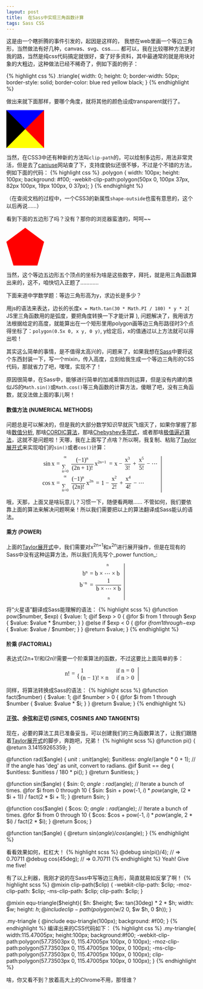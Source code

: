 ```yaml
---
layout: post
title:  在Sass中实现三角函数计算
tags: Sass CSS
---
```


这是由一个瞎折腾的事件引发的，起因是这样的， 我想在web里画一个等边三角形，当然做法有好几种，canvas、svg、css…… 都可以，我在比较哪种方法更对我的路，当然是纯css代码搞定就很好，查了好多资料，其中最通常的就是用块对象的大粗边，这种做法已经不稀奇了，例如下面的例子：

<!--more-->

{% highlight css %}
.triangle{
  width: 0; height: 0;
  border-width: 50px;
  border-style: solid;
  border-color: blue red yellow black;
}
{% endhighlight %}

做出来就下面那样，要哪个角度，就将其他的颜色设成transparent就行了。
<div style="width: 0; height: 0;border-width: 50px; border-style: solid; border-color: blue red yellow black;"></div>

当然，在CSS3中还有种新的方法叫`clip-path`的，可以绘制多边形，用法非常灵活，但是去了[caniuse](http://caniuse.com/#search=clip-path)网站查了下，支持度貌似还很不够，不过是个不错的方法，例如下面的代码：
{% highlight css %}
.polygon {
  width: 100px;
  height: 100px;
  background: #f00;
  -webkit-clip-path:polygon(50px 0, 100px 37px, 82px 100px, 19px 100px, 0 37px);
}
{% endhighlight %}

（在查阅文档的过程中，一个CSS3的新属性`shape-outside`也蛮有意思的，这个以后再说……）

看到下面的五边形了吗？没有？那你的浏览器蛮渣的，呵呵~~
<div style="width: 100px; height: 100px; background: #f00; -webkit-clip-path:polygon(50px 0, 100px 37px, 82px 100px, 19px 100px, 0 37px);"></div>

当然，这个等边五边形五个顶点的坐标为啥是这些数字，拜托，就是用三角函数算出来的，这不，咱快切入正题了…………

下面来道中学数学题：等边三角形高为y，求边长是多少？

用js的语法来表达，边长的长度`x = Math.tan(30 * Math.PI / 180) * y * 2`( JS里三角函数用的是弧度，要把角度转换一下才能计算 ), 问题解决了，我用该方法根据给定的高度，就能算出在一个矩形里用polygon画等边三角形路径时3个点得坐标了：`polygon(0.5x 0, x y, 0 y)`, y给定后，x的值通过以上方法就可以得出啦！

其实这么简单的事情，是不值得太高兴的，问题来了，如果我想在[Sass](http://sass-lang.com/)中要将这个东西封装一下，写一个mixin，传入高度，立刻给我生成一个等边三角形的CSS代码，那就省力了吧，嘿嘿，实现不了！

原因很简单，在Sass中，能够进行简单的加减乘除四则运算，但是没有内建的类似JS的`Math.sin()`或`Math.cos()`等三角函数的计算方法，傻眼了吧，没有三角函数，就没法做上面的事儿啊！

#### 数值方法 (NUMERICAL METHODS)
问题总是可以解决的，但是我的大部分数学知识早就灰飞烟灭了，如果你掌握了那啥[数值分析](http://zh.wikipedia.org/wiki/数值分析), 那啥[CORDIC算法](http://en.wikipedia.org/wiki/Cordic)，那啥[Chebyshev多项式](http://en.wikipedia.org/wiki/Chebyshev_polynomial)，或者那啥[极值逼近算法](http://en.wikipedia.org/wiki/Remez_algorithm)，这就不是问题啦！天哪，我在上面写了点啥？所以啊，我复制、粘贴了[Taylor展开式](http://en.wikipedia.org/wiki/Taylor_series)来实现咱们的`sin()`或者`cos()`计算：

<figure class="equation"><span class="MathJax_Preview" style="color: inherit;"></span><div class="MathJax_Display" style="text-align: center;"><span class="MathJax" id="MathJax-Element-1-Frame" style=""><nobr><span class="math" id="MathJax-Span-288" role="math" style="width: 22.608em; display: inline-block;"><span style="display: inline-block; position: relative; width: 20.172em; height: 0px; font-size: 112%;"><span style="position: absolute; clip: rect(-1.094em, 1000.002em, 5.237em, -999.998em); top: -2.311em; left: 0.002em;"><span class="mrow" id="MathJax-Span-289"><span class="mtable" id="MathJax-Span-290" style="padding-right: 0.164em; padding-left: 0.164em;"><span style="display: inline-block; position: relative; width: 19.807em; height: 0px;"><span style="position: absolute; clip: rect(2.437em, 1000.002em, 6.577em, -999.998em); top: -4.909em; left: 0.002em;"><span style="display: inline-block; position: relative; width: 1.991em; height: 0px;"><span style="position: absolute; clip: rect(3.208em, 1000.002em, 4.142em, -999.998em); top: -5.68em; right: 0.002em;"><span class="mtd" id="MathJax-Span-291"><span class="mrow" id="MathJax-Span-292"><span class="mi" id="MathJax-Span-293" style="font-family: STIXGeneral-Regular;">sin</span><span class="mo" id="MathJax-Span-294"></span><span class="mi" id="MathJax-Span-295" style="font-family: STIXGeneral-Italic; padding-left: 0.205em;">x<span style="display: inline-block; overflow: hidden; height: 1px; width: 0.002em;"></span></span></span></span><span style="display: inline-block; width: 0px; height: 4.02em;"></span></span><span style="position: absolute; clip: rect(3.452em, 1000.002em, 4.142em, -999.998em); top: -2.474em; right: 0.002em;"><span class="mtd" id="MathJax-Span-368"><span class="mrow" id="MathJax-Span-369"><span class="mi" id="MathJax-Span-370" style="font-family: STIXGeneral-Regular;">cos</span><span class="mo" id="MathJax-Span-371"></span><span class="mi" id="MathJax-Span-372" style="font-family: STIXGeneral-Italic; padding-left: 0.205em;">x<span style="display: inline-block; overflow: hidden; height: 1px; width: 0.002em;"></span></span></span></span><span style="display: inline-block; width: 0px; height: 4.02em;"></span></span></span><span style="display: inline-block; width: 0px; height: 4.913em;"></span></span><span style="position: absolute; clip: rect(3.655em, 1000.002em, 9.986em, -999.998em); top: -7.06em; left: 1.991em;"><span style="display: inline-block; position: relative; width: 17.819em; height: 0px;"><span style="position: absolute; clip: rect(2.275em, 1000.002em, 5.4em, -999.998em); top: -5.68em; left: 0.002em;"><span class="mtd" id="MathJax-Span-296"><span class="mrow" id="MathJax-Span-297"><span class="mi" id="MathJax-Span-298"></span><span class="mo" id="MathJax-Span-299" style="font-family: STIXGeneral-Regular; padding-left: 0.327em;">=</span><span class="munderover" id="MathJax-Span-300" style="padding-left: 0.327em;"><span style="display: inline-block; position: relative; width: 1.301em; height: 0px;"><span style="position: absolute; clip: rect(2.924em, 1000.002em, 4.629em, -999.998em); top: -4.016em; left: 0.002em;"><span class="mo" id="MathJax-Span-301" style="font-family: STIXSizeOneSym; vertical-align: -0.526em;">∑</span><span style="display: inline-block; width: 0px; height: 4.02em;"></span></span><span style="position: absolute; clip: rect(3.411em, 1000.002em, 4.263em, -999.998em); top: -2.879em; left: 0.043em;"><span class="texatom" id="MathJax-Span-302"><span class="mrow" id="MathJax-Span-303"><span class="mi" id="MathJax-Span-304" style="font-size: 70.7%; font-family: STIXGeneral-Italic;">n</span><span class="mo" id="MathJax-Span-305" style="font-size: 70.7%; font-family: STIXGeneral-Regular;">=</span><span class="mn" id="MathJax-Span-306" style="font-size: 70.7%; font-family: STIXGeneral-Regular;">0</span></span></span><span style="display: inline-block; width: 0px; height: 4.02em;"></span></span><span style="position: absolute; clip: rect(3.492em, 1000.002em, 4.142em, -999.998em); top: -5.233em; left: 0.327em;"><span class="texatom" id="MathJax-Span-307"><span class="mrow" id="MathJax-Span-308"><span class="mi" id="MathJax-Span-309" style="font-size: 70.7%; font-family: STIXGeneral-Regular;">∞</span></span></span><span style="display: inline-block; width: 0px; height: 4.02em;"></span></span></span></span><span class="texatom" id="MathJax-Span-310" style="padding-left: 0.205em;"><span class="mrow" id="MathJax-Span-311"><span class="mfrac" id="MathJax-Span-312"><span style="display: inline-block; position: relative; width: 3.817em; height: 0px; margin-right: 0.124em; margin-left: 0.124em;"><span style="position: absolute; clip: rect(3.208em, 1000.002em, 4.304em, -999.998em); top: -4.706em; left: 50%; margin-left: -1.134em;"><span class="mrow" id="MathJax-Span-313"><span class="mo" id="MathJax-Span-314" style="font-family: STIXGeneral-Regular;">(</span><span class="mo" id="MathJax-Span-315" style="font-family: STIXGeneral-Regular;">−</span><span class="mn" id="MathJax-Span-316" style="font-family: STIXGeneral-Regular;">1</span><span class="msubsup" id="MathJax-Span-317"><span style="display: inline-block; position: relative; width: 0.773em; height: 0px;"><span style="position: absolute; clip: rect(3.208em, 1000.002em, 4.304em, -999.998em); top: -4.016em; left: 0.002em;"><span class="mo" id="MathJax-Span-318" style="font-family: STIXGeneral-Regular;">)</span><span style="display: inline-block; width: 0px; height: 4.02em;"></span></span><span style="position: absolute; top: -4.381em; left: 0.327em;"><span class="texatom" id="MathJax-Span-319"><span class="mrow" id="MathJax-Span-320"><span class="mi" id="MathJax-Span-321" style="font-size: 70.7%; font-family: STIXGeneral-Italic;">n</span></span></span><span style="display: inline-block; width: 0px; height: 4.02em;"></span></span></span></span></span><span style="display: inline-block; width: 0px; height: 4.02em;"></span></span><span style="position: absolute; clip: rect(3.208em, 1000.002em, 4.304em, -999.998em); top: -3.326em; left: 50%; margin-left: -1.824em;"><span class="mrow" id="MathJax-Span-322"><span class="mo" id="MathJax-Span-323" style="font-family: STIXGeneral-Regular;">(</span><span class="mn" id="MathJax-Span-324" style="font-family: STIXGeneral-Regular;">2</span><span class="mi" id="MathJax-Span-325" style="font-family: STIXGeneral-Italic;">n</span><span class="mo" id="MathJax-Span-326" style="font-family: STIXGeneral-Regular; padding-left: 0.246em;">+</span><span class="mn" id="MathJax-Span-327" style="font-family: STIXGeneral-Regular; padding-left: 0.246em;">1</span><span class="mo" id="MathJax-Span-328" style="font-family: STIXGeneral-Regular;">)</span><span class="mo" id="MathJax-Span-329" style="font-family: STIXGeneral-Regular;">!</span></span><span style="display: inline-block; width: 0px; height: 4.02em;"></span></span><span style="position: absolute; clip: rect(0.895em, 1000.002em, 1.179em, -999.998em); top: -1.256em; left: 0.002em;"><span style="border-left-width: 3.817em; border-left-style: solid; display: inline-block; overflow: hidden; width: 0px; height: 0.043em; vertical-align: 0.002em;"></span><span style="display: inline-block; width: 0px; height: 1.057em;"></span></span></span></span></span></span><span class="msubsup" id="MathJax-Span-330"><span style="display: inline-block; position: relative; width: 2.112em; height: 0px;"><span style="position: absolute; clip: rect(3.452em, 1000.002em, 4.142em, -999.998em); top: -4.016em; left: 0.002em;"><span class="mi" id="MathJax-Span-331" style="font-family: STIXGeneral-Italic;">x<span style="display: inline-block; overflow: hidden; height: 1px; width: 0.002em;"></span></span><span style="display: inline-block; width: 0px; height: 4.02em;"></span></span><span style="position: absolute; top: -4.422em; left: 0.489em;"><span class="texatom" id="MathJax-Span-332"><span class="mrow" id="MathJax-Span-333"><span class="texatom" id="MathJax-Span-334"><span class="mrow" id="MathJax-Span-335"><span class="mn" id="MathJax-Span-336" style="font-size: 70.7%; font-family: STIXGeneral-Regular;">2</span><span class="mi" id="MathJax-Span-337" style="font-size: 70.7%; font-family: STIXGeneral-Italic;">n</span><span class="mo" id="MathJax-Span-338" style="font-size: 70.7%; font-family: STIXGeneral-Regular;">+</span><span class="mn" id="MathJax-Span-339" style="font-size: 70.7%; font-family: STIXGeneral-Regular;">1</span></span></span></span></span><span style="display: inline-block; width: 0px; height: 4.02em;"></span></span></span></span><span class="mo" id="MathJax-Span-340" style="font-family: STIXGeneral-Regular; padding-left: 0.327em;">=</span><span class="mi" id="MathJax-Span-341" style="font-family: STIXGeneral-Italic; padding-left: 0.327em;">x<span style="display: inline-block; overflow: hidden; height: 1px; width: 0.002em;"></span></span><span class="mo" id="MathJax-Span-342" style="font-family: STIXGeneral-Regular; padding-left: 0.246em;">−</span><span class="texatom" id="MathJax-Span-343" style="padding-left: 0.246em;"><span class="mrow" id="MathJax-Span-344"><span class="mfrac" id="MathJax-Span-345"><span style="display: inline-block; position: relative; width: 1.057em; height: 0px; margin-right: 0.124em; margin-left: 0.124em;"><span style="position: absolute; clip: rect(3.046em, 1000.002em, 4.142em, -999.998em); top: -4.706em; left: 50%; margin-left: -0.444em;"><span class="msubsup" id="MathJax-Span-346"><span style="display: inline-block; position: relative; width: 0.935em; height: 0px;"><span style="position: absolute; clip: rect(3.452em, 1000.002em, 4.142em, -999.998em); top: -4.016em; left: 0.002em;"><span class="mi" id="MathJax-Span-347" style="font-family: STIXGeneral-Italic;">x<span style="display: inline-block; overflow: hidden; height: 1px; width: 0.002em;"></span></span><span style="display: inline-block; width: 0px; height: 4.02em;"></span></span><span style="position: absolute; top: -4.381em; left: 0.489em;"><span class="texatom" id="MathJax-Span-348"><span class="mrow" id="MathJax-Span-349"><span class="mn" id="MathJax-Span-350" style="font-size: 70.7%; font-family: STIXGeneral-Regular;">3</span></span></span><span style="display: inline-block; width: 0px; height: 4.02em;"></span></span></span></span><span style="display: inline-block; width: 0px; height: 4.02em;"></span></span><span style="position: absolute; clip: rect(3.208em, 1000.002em, 4.142em, -999.998em); top: -3.326em; left: 50%; margin-left: -0.404em;"><span class="mrow" id="MathJax-Span-351"><span class="mn" id="MathJax-Span-352" style="font-family: STIXGeneral-Regular;">3</span><span class="mo" id="MathJax-Span-353" style="font-family: STIXGeneral-Regular;">!</span></span><span style="display: inline-block; width: 0px; height: 4.02em;"></span></span><span style="position: absolute; clip: rect(0.895em, 1000.002em, 1.179em, -999.998em); top: -1.256em; left: 0.002em;"><span style="border-left-width: 1.057em; border-left-style: solid; display: inline-block; overflow: hidden; width: 0px; height: 0.043em; vertical-align: 0.002em;"></span><span style="display: inline-block; width: 0px; height: 1.057em;"></span></span></span></span></span></span><span class="mo" id="MathJax-Span-354" style="font-family: STIXGeneral-Regular; padding-left: 0.246em;">+</span><span class="texatom" id="MathJax-Span-355" style="padding-left: 0.246em;"><span class="mrow" id="MathJax-Span-356"><span class="mfrac" id="MathJax-Span-357"><span style="display: inline-block; position: relative; width: 1.057em; height: 0px; margin-right: 0.124em; margin-left: 0.124em;"><span style="position: absolute; clip: rect(3.046em, 1000.002em, 4.142em, -999.998em); top: -4.706em; left: 50%; margin-left: -0.444em;"><span class="msubsup" id="MathJax-Span-358"><span style="display: inline-block; position: relative; width: 0.935em; height: 0px;"><span style="position: absolute; clip: rect(3.452em, 1000.002em, 4.142em, -999.998em); top: -4.016em; left: 0.002em;"><span class="mi" id="MathJax-Span-359" style="font-family: STIXGeneral-Italic;">x<span style="display: inline-block; overflow: hidden; height: 1px; width: 0.002em;"></span></span><span style="display: inline-block; width: 0px; height: 4.02em;"></span></span><span style="position: absolute; top: -4.381em; left: 0.489em;"><span class="texatom" id="MathJax-Span-360"><span class="mrow" id="MathJax-Span-361"><span class="mn" id="MathJax-Span-362" style="font-size: 70.7%; font-family: STIXGeneral-Regular;">5</span></span></span><span style="display: inline-block; width: 0px; height: 4.02em;"></span></span></span></span><span style="display: inline-block; width: 0px; height: 4.02em;"></span></span><span style="position: absolute; clip: rect(3.208em, 1000.002em, 4.142em, -999.998em); top: -3.326em; left: 50%; margin-left: -0.404em;"><span class="mrow" id="MathJax-Span-363"><span class="mn" id="MathJax-Span-364" style="font-family: STIXGeneral-Regular;">5</span><span class="mo" id="MathJax-Span-365" style="font-family: STIXGeneral-Regular;">!</span></span><span style="display: inline-block; width: 0px; height: 4.02em;"></span></span><span style="position: absolute; clip: rect(0.895em, 1000.002em, 1.179em, -999.998em); top: -1.256em; left: 0.002em;"><span style="border-left-width: 1.057em; border-left-style: solid; display: inline-block; overflow: hidden; width: 0px; height: 0.043em; vertical-align: 0.002em;"></span><span style="display: inline-block; width: 0px; height: 1.057em;"></span></span></span></span></span></span><span class="mo" id="MathJax-Span-366" style="font-family: STIXGeneral-Regular; padding-left: 0.246em;">−</span><span class="mo" id="MathJax-Span-367" style="font-family: STIXGeneral-Regular; padding-left: 0.246em;">⋯</span></span></span><span style="display: inline-block; width: 0px; height: 4.02em;"></span></span><span style="position: absolute; clip: rect(2.275em, 1000.002em, 5.4em, -999.998em); top: -2.474em; left: 0.002em;"><span class="mtd" id="MathJax-Span-373"><span class="mrow" id="MathJax-Span-374"><span class="mi" id="MathJax-Span-375"></span><span class="mo" id="MathJax-Span-376" style="font-family: STIXGeneral-Regular; padding-left: 0.327em;">=</span><span class="munderover" id="MathJax-Span-377" style="padding-left: 0.327em;"><span style="display: inline-block; position: relative; width: 1.301em; height: 0px;"><span style="position: absolute; clip: rect(2.924em, 1000.002em, 4.629em, -999.998em); top: -4.016em; left: 0.002em;"><span class="mo" id="MathJax-Span-378" style="font-family: STIXSizeOneSym; vertical-align: -0.526em;">∑</span><span style="display: inline-block; width: 0px; height: 4.02em;"></span></span><span style="position: absolute; clip: rect(3.411em, 1000.002em, 4.263em, -999.998em); top: -2.879em; left: 0.043em;"><span class="texatom" id="MathJax-Span-379"><span class="mrow" id="MathJax-Span-380"><span class="mi" id="MathJax-Span-381" style="font-size: 70.7%; font-family: STIXGeneral-Italic;">n</span><span class="mo" id="MathJax-Span-382" style="font-size: 70.7%; font-family: STIXGeneral-Regular;">=</span><span class="mn" id="MathJax-Span-383" style="font-size: 70.7%; font-family: STIXGeneral-Regular;">0</span></span></span><span style="display: inline-block; width: 0px; height: 4.02em;"></span></span><span style="position: absolute; clip: rect(3.492em, 1000.002em, 4.142em, -999.998em); top: -5.233em; left: 0.327em;"><span class="texatom" id="MathJax-Span-384"><span class="mrow" id="MathJax-Span-385"><span class="mi" id="MathJax-Span-386" style="font-size: 70.7%; font-family: STIXGeneral-Regular;">∞</span></span></span><span style="display: inline-block; width: 0px; height: 4.02em;"></span></span></span></span><span class="texatom" id="MathJax-Span-387" style="padding-left: 0.205em;"><span class="mrow" id="MathJax-Span-388"><span class="mfrac" id="MathJax-Span-389"><span style="display: inline-block; position: relative; width: 2.397em; height: 0px; margin-right: 0.124em; margin-left: 0.124em;"><span style="position: absolute; clip: rect(3.208em, 1000.002em, 4.304em, -999.998em); top: -4.706em; left: 50%; margin-left: -1.134em;"><span class="mrow" id="MathJax-Span-390"><span class="mo" id="MathJax-Span-391" style="font-family: STIXGeneral-Regular;">(</span><span class="mo" id="MathJax-Span-392" style="font-family: STIXGeneral-Regular;">−</span><span class="mn" id="MathJax-Span-393" style="font-family: STIXGeneral-Regular;">1</span><span class="msubsup" id="MathJax-Span-394"><span style="display: inline-block; position: relative; width: 0.773em; height: 0px;"><span style="position: absolute; clip: rect(3.208em, 1000.002em, 4.304em, -999.998em); top: -4.016em; left: 0.002em;"><span class="mo" id="MathJax-Span-395" style="font-family: STIXGeneral-Regular;">)</span><span style="display: inline-block; width: 0px; height: 4.02em;"></span></span><span style="position: absolute; top: -4.381em; left: 0.327em;"><span class="texatom" id="MathJax-Span-396"><span class="mrow" id="MathJax-Span-397"><span class="mi" id="MathJax-Span-398" style="font-size: 70.7%; font-family: STIXGeneral-Italic;">n</span></span></span><span style="display: inline-block; width: 0px; height: 4.02em;"></span></span></span></span></span><span style="display: inline-block; width: 0px; height: 4.02em;"></span></span><span style="position: absolute; clip: rect(3.208em, 1000.002em, 4.304em, -999.998em); top: -3.326em; left: 50%; margin-left: -1.013em;"><span class="mrow" id="MathJax-Span-399"><span class="mo" id="MathJax-Span-400" style="font-family: STIXGeneral-Regular;">(</span><span class="mn" id="MathJax-Span-401" style="font-family: STIXGeneral-Regular;">2</span><span class="mi" id="MathJax-Span-402" style="font-family: STIXGeneral-Italic;">n</span><span class="mo" id="MathJax-Span-403" style="font-family: STIXGeneral-Regular;">)</span><span class="mo" id="MathJax-Span-404" style="font-family: STIXGeneral-Regular;">!</span></span><span style="display: inline-block; width: 0px; height: 4.02em;"></span></span><span style="position: absolute; clip: rect(0.895em, 1000.002em, 1.179em, -999.998em); top: -1.256em; left: 0.002em;"><span style="border-left-width: 2.397em; border-left-style: solid; display: inline-block; overflow: hidden; width: 0px; height: 0.043em; vertical-align: 0.002em;"></span><span style="display: inline-block; width: 0px; height: 1.057em;"></span></span></span></span></span></span><span class="msubsup" id="MathJax-Span-405"><span style="display: inline-block; position: relative; width: 1.301em; height: 0px;"><span style="position: absolute; clip: rect(3.452em, 1000.002em, 4.142em, -999.998em); top: -4.016em; left: 0.002em;"><span class="mi" id="MathJax-Span-406" style="font-family: STIXGeneral-Italic;">x<span style="display: inline-block; overflow: hidden; height: 1px; width: 0.002em;"></span></span><span style="display: inline-block; width: 0px; height: 4.02em;"></span></span><span style="position: absolute; top: -4.422em; left: 0.489em;"><span class="texatom" id="MathJax-Span-407"><span class="mrow" id="MathJax-Span-408"><span class="texatom" id="MathJax-Span-409"><span class="mrow" id="MathJax-Span-410"><span class="mn" id="MathJax-Span-411" style="font-size: 70.7%; font-family: STIXGeneral-Regular;">2</span><span class="mi" id="MathJax-Span-412" style="font-size: 70.7%; font-family: STIXGeneral-Italic;">n</span></span></span></span></span><span style="display: inline-block; width: 0px; height: 4.02em;"></span></span></span></span><span class="mo" id="MathJax-Span-413" style="font-family: STIXGeneral-Regular; padding-left: 0.327em;">=</span><span class="mn" id="MathJax-Span-414" style="font-family: STIXGeneral-Regular; padding-left: 0.327em;">1</span><span class="mo" id="MathJax-Span-415" style="font-family: STIXGeneral-Regular; padding-left: 0.246em;">−</span><span class="texatom" id="MathJax-Span-416" style="padding-left: 0.246em;"><span class="mrow" id="MathJax-Span-417"><span class="mfrac" id="MathJax-Span-418"><span style="display: inline-block; position: relative; width: 1.057em; height: 0px; margin-right: 0.124em; margin-left: 0.124em;"><span style="position: absolute; clip: rect(3.046em, 1000.002em, 4.142em, -999.998em); top: -4.706em; left: 50%; margin-left: -0.444em;"><span class="msubsup" id="MathJax-Span-419"><span style="display: inline-block; position: relative; width: 0.935em; height: 0px;"><span style="position: absolute; clip: rect(3.452em, 1000.002em, 4.142em, -999.998em); top: -4.016em; left: 0.002em;"><span class="mi" id="MathJax-Span-420" style="font-family: STIXGeneral-Italic;">x<span style="display: inline-block; overflow: hidden; height: 1px; width: 0.002em;"></span></span><span style="display: inline-block; width: 0px; height: 4.02em;"></span></span><span style="position: absolute; top: -4.381em; left: 0.489em;"><span class="texatom" id="MathJax-Span-421"><span class="mrow" id="MathJax-Span-422"><span class="mn" id="MathJax-Span-423" style="font-size: 70.7%; font-family: STIXGeneral-Regular;">2</span></span></span><span style="display: inline-block; width: 0px; height: 4.02em;"></span></span></span></span><span style="display: inline-block; width: 0px; height: 4.02em;"></span></span><span style="position: absolute; clip: rect(3.208em, 1000.002em, 4.142em, -999.998em); top: -3.326em; left: 50%; margin-left: -0.404em;"><span class="mrow" id="MathJax-Span-424"><span class="mn" id="MathJax-Span-425" style="font-family: STIXGeneral-Regular;">2</span><span class="mo" id="MathJax-Span-426" style="font-family: STIXGeneral-Regular;">!</span></span><span style="display: inline-block; width: 0px; height: 4.02em;"></span></span><span style="position: absolute; clip: rect(0.895em, 1000.002em, 1.179em, -999.998em); top: -1.256em; left: 0.002em;"><span style="border-left-width: 1.057em; border-left-style: solid; display: inline-block; overflow: hidden; width: 0px; height: 0.043em; vertical-align: 0.002em;"></span><span style="display: inline-block; width: 0px; height: 1.057em;"></span></span></span></span></span></span><span class="mo" id="MathJax-Span-427" style="font-family: STIXGeneral-Regular; padding-left: 0.246em;">+</span><span class="texatom" id="MathJax-Span-428" style="padding-left: 0.246em;"><span class="mrow" id="MathJax-Span-429"><span class="mfrac" id="MathJax-Span-430"><span style="display: inline-block; position: relative; width: 1.057em; height: 0px; margin-right: 0.124em; margin-left: 0.124em;"><span style="position: absolute; clip: rect(3.046em, 1000.002em, 4.142em, -999.998em); top: -4.706em; left: 50%; margin-left: -0.444em;"><span class="msubsup" id="MathJax-Span-431"><span style="display: inline-block; position: relative; width: 0.935em; height: 0px;"><span style="position: absolute; clip: rect(3.452em, 1000.002em, 4.142em, -999.998em); top: -4.016em; left: 0.002em;"><span class="mi" id="MathJax-Span-432" style="font-family: STIXGeneral-Italic;">x<span style="display: inline-block; overflow: hidden; height: 1px; width: 0.002em;"></span></span><span style="display: inline-block; width: 0px; height: 4.02em;"></span></span><span style="position: absolute; top: -4.381em; left: 0.489em;"><span class="texatom" id="MathJax-Span-433"><span class="mrow" id="MathJax-Span-434"><span class="mn" id="MathJax-Span-435" style="font-size: 70.7%; font-family: STIXGeneral-Regular;">4</span></span></span><span style="display: inline-block; width: 0px; height: 4.02em;"></span></span></span></span><span style="display: inline-block; width: 0px; height: 4.02em;"></span></span><span style="position: absolute; clip: rect(3.208em, 1000.002em, 4.142em, -999.998em); top: -3.326em; left: 50%; margin-left: -0.404em;"><span class="mrow" id="MathJax-Span-436"><span class="mn" id="MathJax-Span-437" style="font-family: STIXGeneral-Regular;">4</span><span class="mo" id="MathJax-Span-438" style="font-family: STIXGeneral-Regular;">!</span></span><span style="display: inline-block; width: 0px; height: 4.02em;"></span></span><span style="position: absolute; clip: rect(0.895em, 1000.002em, 1.179em, -999.998em); top: -1.256em; left: 0.002em;"><span style="border-left-width: 1.057em; border-left-style: solid; display: inline-block; overflow: hidden; width: 0px; height: 0.043em; vertical-align: 0.002em;"></span><span style="display: inline-block; width: 0px; height: 1.057em;"></span></span></span></span></span></span><span class="mo" id="MathJax-Span-439" style="font-family: STIXGeneral-Regular; padding-left: 0.246em;">−</span><span class="mo" id="MathJax-Span-440" style="font-family: STIXGeneral-Regular; padding-left: 0.246em;">⋯</span></span></span><span style="display: inline-block; width: 0px; height: 4.02em;"></span></span></span><span style="display: inline-block; width: 0px; height: 7.064em;"></span></span></span></span></span><span style="display: inline-block; width: 0px; height: 2.315em;"></span></span></span><span style="border-left-width: 0.002em; border-left-style: solid; display: inline-block; overflow: hidden; width: 0px; height: 6.866em; vertical-align: -3.18em;"></span></span></nobr></span></div><script type="math/tex; mode=display" id="MathJax-Element-1"> \begin{aligned} \sin x & = \sum _{n=0}^{\infty}{\frac {(-1)^{n}}{(2n+1)!}}x^{{2n+1}} = x - {\frac {x^{3}}{3!}} + {\frac {x^{5}}{5!}} - \cdots \\ \cos x & = \sum _{n=0}^{\infty}{\frac {(-1)^{n}}{(2n)!}}x^{{2n}} = 1 - {\frac {x^{2}}{2!}} + {\frac {x^{4}}{4!}} - \cdots \end{aligned} </script></figure>

哦，天那，上面又是啥玩意儿？习惯一下，随便看两眼…… 不管如何，我们要依靠上面的算法来解决问题啊亲！所以我们需要把以上的算法翻译成Sass能认的语法。

#### 乘方 (POWER)
上面的[Taylor展开式](http://en.wikipedia.org/wiki/Taylor_series)中，我们需要对x<sup>2n+1</sup>和x<sup>2n</sup>进行展开操作，但是在现有的Sass中没有这种运算方法，所以我们先先写个_power function_:
<figure class="equation"><span class="MathJax_Preview" style="color: inherit;"></span><div class="MathJax_Display" style="text-align: center;"><span class="MathJax" id="MathJax-Element-4-Frame" style=""><nobr><span class="math" id="MathJax-Span-176" role="math" style="width: 8.596em; display: inline-block;"><span style="display: inline-block; position: relative; width: 7.666em; height: 0px; font-size: 112%;"><span style="position: absolute; clip: rect(-1.151em, 1000.002em, 5.21em, -999.998em); top: -2.267em; left: 0.002em;"><span class="mrow" id="MathJax-Span-177"><span class="mtable" id="MathJax-Span-178" style="padding-right: 0.151em; padding-left: 0.151em;"><span style="display: inline-block; position: relative; width: 7.331em; height: 0px;"><span style="position: absolute; clip: rect(1.899em, 1000.002em, 4.727em, -999.998em); top: -4.016em; left: 0.002em;"><span style="display: inline-block; position: relative; width: 1.416em; height: 0px;"><span style="position: absolute; clip: rect(3.201em, 1000.002em, 4.131em, -999.998em); top: -5.318em; right: 0.002em;"><span class="mtd" id="MathJax-Span-179"><span class="mrow" id="MathJax-Span-180"><span class="msubsup" id="MathJax-Span-181"><span style="display: inline-block; position: relative; width: 0.932em; height: 0px;"><span style="position: absolute; clip: rect(3.238em, 1000.002em, 4.131em, -999.998em); top: -4.016em; left: 0.002em;"><span class="mi" id="MathJax-Span-182" style="font-family: STIXGeneral-Italic;">b</span><span style="display: inline-block; width: 0px; height: 4.02em;"></span></span><span style="position: absolute; top: -4.425em; left: 0.485em;"><span class="texatom" id="MathJax-Span-183"><span class="mrow" id="MathJax-Span-184"><span class="mi" id="MathJax-Span-185" style="font-size: 70.7%; font-family: STIXGeneral-Italic;">n</span></span></span><span style="display: inline-block; width: 0px; height: 4.02em;"></span></span></span></span></span></span><span style="display: inline-block; width: 0px; height: 4.02em;"></span></span><span style="position: absolute; clip: rect(3.201em, 1000.002em, 4.131em, -999.998em); top: -3.421em; right: 0.002em;"><span class="mtd" id="MathJax-Span-206"><span class="mrow" id="MathJax-Span-207"><span class="msubsup" id="MathJax-Span-208"><span style="display: inline-block; position: relative; width: 1.416em; height: 0px;"><span style="position: absolute; clip: rect(3.238em, 1000.002em, 4.131em, -999.998em); top: -4.016em; left: 0.002em;"><span class="mi" id="MathJax-Span-209" style="font-family: STIXGeneral-Italic;">b</span><span style="display: inline-block; width: 0px; height: 4.02em;"></span></span><span style="position: absolute; top: -4.425em; left: 0.485em;"><span class="texatom" id="MathJax-Span-210"><span class="mrow" id="MathJax-Span-211"><span class="mo" id="MathJax-Span-212" style="font-size: 70.7%; font-family: STIXGeneral-Regular;">−</span><span class="mi" id="MathJax-Span-213" style="font-size: 70.7%; font-family: STIXGeneral-Italic;">n</span></span></span><span style="display: inline-block; width: 0px; height: 4.02em;"></span></span></span></span></span></span><span style="display: inline-block; width: 0px; height: 4.02em;"></span></span></span><span style="display: inline-block; width: 0px; height: 4.02em;"></span></span><span style="position: absolute; clip: rect(3.722em, 1000.002em, 10.084em, -999.998em); top: -7.141em; left: 1.416em;"><span style="display: inline-block; position: relative; width: 5.917em; height: 0px;"><span style="position: absolute; clip: rect(1.899em, 1000.002em, 4.169em, -999.998em); top: -5.318em; left: 0.002em;"><span class="mtd" id="MathJax-Span-186"><span class="mrow" id="MathJax-Span-187"><span class="mi" id="MathJax-Span-188"></span><span class="mo" id="MathJax-Span-189" style="font-family: STIXGeneral-Regular; padding-left: 0.299em;">=</span><span class="texatom" id="MathJax-Span-190" style="padding-left: 0.299em;"><span class="mrow" id="MathJax-Span-191"><span class="munderover" id="MathJax-Span-192"><span style="display: inline-block; position: relative; width: 4.28em; height: 0px;"><span style="position: absolute; clip: rect(2.532em, 1000.002em, 4.169em, -999.998em); top: -4.016em; left: 0.002em;"><span class="texatom" id="MathJax-Span-193"><span class="mrow" id="MathJax-Span-194"><span class="munderover" id="MathJax-Span-195"><span style="display: inline-block; position: relative; width: 4.28em; height: 0px;"><span style="position: absolute; clip: rect(3.238em, 1000.002em, 4.169em, -999.998em); top: -4.016em; left: 0.002em;"><span class="mrow" id="MathJax-Span-196"><span class="mi" id="MathJax-Span-197" style="font-family: STIXGeneral-Italic;">b</span><span class="mo" id="MathJax-Span-198" style="font-family: STIXGeneral-Regular; padding-left: 0.262em;">×</span><span class="mo" id="MathJax-Span-199" style="font-family: STIXGeneral-Regular; padding-left: 0.262em;">⋯</span><span class="mo" id="MathJax-Span-200" style="font-family: STIXGeneral-Regular; padding-left: 0.262em;">×</span><span class="mi" id="MathJax-Span-201" style="font-family: STIXGeneral-Italic; padding-left: 0.262em;">b</span></span><span style="display: inline-block; width: 0px; height: 4.02em;"></span></span><span style="position: absolute; clip: rect(3.052em, 1000.002em, 3.759em, -999.998em); top: -4.5em; left: 0.002em;"><span class="mo" id="MathJax-Span-202" style=""><span style="display: inline-block; position: relative; width: 4.28em; height: 0px;"><span style="position: absolute; top: -4.016em; left: 0.002em;"><span style="font-size: 70.7%; font-family: STIXNonUnicode-Regular;"></span><span style="display: inline-block; width: 0px; height: 4.02em;"></span></span><span style="position: absolute; top: -4.016em; left: 3.61em;"><span style="font-size: 70.7%; font-family: STIXNonUnicode-Regular;"></span><span style="display: inline-block; width: 0px; height: 4.02em;"></span></span><span style="position: absolute; top: -4.016em; left: 1.49em;"><span style="font-size: 70.7%; font-family: STIXNonUnicode-Regular;"></span><span style="display: inline-block; width: 0px; height: 4.02em;"></span></span><span style="position: absolute; top: -4.016em; left: 0.523em;"><span style="font-size: 70.7%; font-family: STIXNonUnicode-Regular;"></span><span style="display: inline-block; width: 0px; height: 4.02em;"></span></span><span style="position: absolute; top: -4.016em; left: 0.82em;"><span style="font-size: 70.7%; font-family: STIXNonUnicode-Regular;"></span><span style="display: inline-block; width: 0px; height: 4.02em;"></span></span><span style="position: absolute; top: -4.016em; left: 1.155em;"><span style="font-size: 70.7%; font-family: STIXNonUnicode-Regular;"></span><span style="display: inline-block; width: 0px; height: 4.02em;"></span></span><span style="position: absolute; top: -4.016em; left: 2.643em;"><span style="font-size: 70.7%; font-family: STIXNonUnicode-Regular;"></span><span style="display: inline-block; width: 0px; height: 4.02em;"></span></span><span style="position: absolute; top: -4.016em; left: 2.978em;"><span style="font-size: 70.7%; font-family: STIXNonUnicode-Regular;"></span><span style="display: inline-block; width: 0px; height: 4.02em;"></span></span><span style="position: absolute; top: -4.016em; left: 3.313em;"><span style="font-size: 70.7%; font-family: STIXNonUnicode-Regular;"></span><span style="display: inline-block; width: 0px; height: 4.02em;"></span></span></span></span><span style="display: inline-block; width: 0px; height: 4.02em;"></span></span></span></span></span></span><span style="display: inline-block; width: 0px; height: 4.02em;"></span></span><span style="position: absolute; clip: rect(3.499em, 1000.002em, 4.131em, -999.998em); top: -5.616em; left: 1.974em;"><span class="texatom" id="MathJax-Span-203"><span class="mrow" id="MathJax-Span-204"><span class="mi" id="MathJax-Span-205" style="font-size: 70.7%; font-family: STIXGeneral-Italic;">n</span></span></span><span style="display: inline-block; width: 0px; height: 4.02em;"></span></span></span></span></span></span></span></span><span style="display: inline-block; width: 0px; height: 4.02em;"></span></span><span style="position: absolute; clip: rect(3.127em, 1000.002em, 6.922em, -999.998em); top: -3.979em; left: 0.002em;"><span class="mtd" id="MathJax-Span-214"><span class="mrow" id="MathJax-Span-215"><span class="mi" id="MathJax-Span-216"></span><span class="mo" id="MathJax-Span-217" style="font-family: STIXGeneral-Regular; padding-left: 0.299em;">=</span><span class="texatom" id="MathJax-Span-218" style="padding-left: 0.299em;"><span class="mrow" id="MathJax-Span-219"><span class="mfrac" id="MathJax-Span-220"><span style="display: inline-block; position: relative; width: 4.392em; height: 0px; margin-right: 0.113em; margin-left: 0.113em;"><span style="position: absolute; clip: rect(3.238em, 1000.002em, 4.131em, -999.998em); top: -4.686em; left: 50%; margin-left: -0.259em;"><span class="mn" id="MathJax-Span-221" style="font-family: STIXGeneral-Regular;">1</span><span style="display: inline-block; width: 0px; height: 4.02em;"></span></span><span style="position: absolute; clip: rect(3.238em, 1000.002em, 5.657em, -999.998em); top: -3.346em; left: 50%; margin-left: -2.119em;"><span class="munderover" id="MathJax-Span-222"><span style="display: inline-block; position: relative; width: 4.28em; height: 0px;"><span style="position: absolute; clip: rect(3.238em, 1000.002em, 4.95em, -999.998em); top: -4.016em; left: 0.002em;"><span class="texatom" id="MathJax-Span-223"><span class="mrow" id="MathJax-Span-224"><span class="munderover" id="MathJax-Span-225"><span style="display: inline-block; position: relative; width: 4.28em; height: 0px;"><span style="position: absolute; clip: rect(3.238em, 1000.002em, 4.169em, -999.998em); top: -4.016em; left: 0.002em;"><span class="mrow" id="MathJax-Span-226"><span class="mi" id="MathJax-Span-227" style="font-family: STIXGeneral-Italic;">b</span><span class="mo" id="MathJax-Span-228" style="font-family: STIXGeneral-Regular; padding-left: 0.262em;">×</span><span class="mo" id="MathJax-Span-229" style="font-family: STIXGeneral-Regular; padding-left: 0.262em;">⋯</span><span class="mo" id="MathJax-Span-230" style="font-family: STIXGeneral-Regular; padding-left: 0.262em;">×</span><span class="mi" id="MathJax-Span-231" style="font-family: STIXGeneral-Italic; padding-left: 0.262em;">b</span></span><span style="display: inline-block; width: 0px; height: 4.02em;"></span></span><span style="position: absolute; clip: rect(3.722em, 1000.002em, 4.652em, -999.998em); top: -3.718em; left: 0.002em;"><span class="mo" id="MathJax-Span-232" style=""><span style="display: inline-block; position: relative; width: 4.28em; height: 0px;"><span style="position: absolute; font-family: STIXNonUnicode-Regular; top: -4.016em; left: 0.039em;"><span style="display: inline-block; width: 0px; height: 4.02em;"></span></span><span style="position: absolute; font-family: STIXNonUnicode-Regular; top: -4.016em; left: 3.35em;"><span style="display: inline-block; width: 0px; height: 4.02em;"></span></span><span style="position: absolute; font-family: STIXNonUnicode-Regular; top: -4.016em; left: 1.192em;"><span style="display: inline-block; width: 0px; height: 4.02em;"></span></span><span style="font-family: STIXNonUnicode-Regular; position: absolute; top: -4.016em; left: 0.746em;"><span style="display: inline-block; width: 0px; height: 4.02em;"></span></span><span style="font-family: STIXNonUnicode-Regular; position: absolute; top: -4.016em; left: 2.866em;"><span style="display: inline-block; width: 0px; height: 4.02em;"></span></span></span></span><span style="display: inline-block; width: 0px; height: 4.02em;"></span></span></span></span></span></span><span style="display: inline-block; width: 0px; height: 4.02em;"></span></span><span style="position: absolute; clip: rect(3.61em, 1000.002em, 4.243em, -999.998em); top: -2.565em; left: 1.974em;"><span class="texatom" id="MathJax-Span-233"><span class="mrow" id="MathJax-Span-234"><span class="mi" id="MathJax-Span-235" style="font-size: 70.7%; font-family: STIXGeneral-Italic;">n</span></span></span><span style="display: inline-block; width: 0px; height: 4.02em;"></span></span></span></span><span style="display: inline-block; width: 0px; height: 4.02em;"></span></span><span style="position: absolute; clip: rect(0.858em, 1000.002em, 1.155em, -999.998em); top: -1.263em; left: 0.002em;"><span style="border-left-width: 4.392em; border-left-style: solid; display: inline-block; overflow: hidden; width: 0px; height: 0.076em; vertical-align: 0.002em;"></span><span style="display: inline-block; width: 0px; height: 1.044em;"></span></span></span></span></span></span></span></span><span style="display: inline-block; width: 0px; height: 4.578em;"></span></span></span><span style="display: inline-block; width: 0px; height: 7.145em;"></span></span></span></span></span><span style="display: inline-block; width: 0px; height: 2.271em;"></span></span></span><span style="border-left-width: 0.002em; border-left-style: solid; display: inline-block; overflow: hidden; width: 0px; height: 6.96em; vertical-align: -3.206em;"></span></span></nobr></span></div><script type="math/tex; mode=display" id="MathJax-Element-4"> \begin{aligned} b^{n} & = {\overbrace {b \times \cdots \times b}^{n}} \\ b^{-n} & = {\frac {1}{\underbrace {b \times \cdots \times b}_{n}}} \end{aligned} </script></figure>

将“火星语”翻译成Sass能理解的语法：
{% highlight scss %}
@function pow($number, $exp) {
  $value: 1;
  @if $exp > 0 {
    @for $i from 1 through $exp {
      $value: $value * $number;
    }
  }
  @else if $exp < 0 {
    @for $i from 1 through -$exp {
      $value: $value / $number;
    }
  }
  @return $value;
}
{% endhighlight %}

#### 阶乘 (FACTORIAL)
表达式(2n+1)!和(2n)!需要一个阶乘算法的函数，不过这要比上面简单的多：
<figure class="equation"><span class="MathJax_Preview" style="color: inherit;"></span><div class="MathJax_Display" style="text-align: center;"><span class="MathJax" id="MathJax-Element-7-Frame" style=""><nobr><span class="math" id="MathJax-Span-252" role="math" style="width: 13.878em; display: inline-block;"><span style="display: inline-block; position: relative; width: 12.39em; height: 0px; font-size: 112%;"><span style="position: absolute; clip: rect(2.271em, 1000.002em, 4.727em, -999.998em); top: -3.756em; left: 0.002em;"><span class="mrow" id="MathJax-Span-253"><span class="mi" id="MathJax-Span-254" style="font-family: STIXGeneral-Italic;">n</span><span class="mo" id="MathJax-Span-255" style="font-family: STIXGeneral-Regular;">!</span><span class="mo" id="MathJax-Span-256" style="font-family: STIXGeneral-Regular; padding-left: 0.299em;">=</span><span class="texatom" id="MathJax-Span-257" style="padding-left: 0.299em;"><span class="mrow" id="MathJax-Span-258"><span class="mrow" id="MathJax-Span-259"><span class="mo" id="MathJax-Span-260" style="vertical-align: -0.445em;"><span><span style="font-size: 111%; font-family: STIXSizeTwoSym;">{</span></span></span><span class="mtable" id="MathJax-Span-261" style="padding-right: 0.151em; padding-left: 0.151em;"><span style="display: inline-block; position: relative; width: 9.154em; height: 0px;"><span style="position: absolute; clip: rect(2.68em, 1000.002em, 4.987em, -999.998em); top: -4.016em; left: 0.002em;"><span style="display: inline-block; position: relative; width: 4.875em; height: 0px;"><span style="position: absolute; clip: rect(3.238em, 1000.002em, 4.131em, -999.998em); top: -4.574em; left: 0.002em;"><span class="mtd" id="MathJax-Span-262"><span class="mrow" id="MathJax-Span-263"><span class="mn" id="MathJax-Span-264" style="font-family: STIXGeneral-Regular;">1</span></span></span><span style="display: inline-block; width: 0px; height: 4.02em;"></span></span><span style="position: absolute; clip: rect(3.238em, 1000.002em, 4.317em, -999.998em); top: -3.346em; left: 0.002em;"><span class="mtd" id="MathJax-Span-271"><span class="mrow" id="MathJax-Span-272"><span class="mo" id="MathJax-Span-273" style="font-family: STIXGeneral-Regular;">(</span><span class="mi" id="MathJax-Span-274" style="font-family: STIXGeneral-Italic;">n</span><span class="mo" id="MathJax-Span-275" style="font-family: STIXGeneral-Regular; padding-left: 0.262em;">−</span><span class="mn" id="MathJax-Span-276" style="font-family: STIXGeneral-Regular; padding-left: 0.262em;">1</span><span class="mo" id="MathJax-Span-277" style="font-family: STIXGeneral-Regular;">)</span><span class="mo" id="MathJax-Span-278" style="font-family: STIXGeneral-Regular;">!</span><span class="mo" id="MathJax-Span-279" style="font-family: STIXGeneral-Regular; padding-left: 0.262em;">×</span><span class="mi" id="MathJax-Span-280" style="font-family: STIXGeneral-Italic; padding-left: 0.262em;">n</span></span></span><span style="display: inline-block; width: 0px; height: 4.02em;"></span></span></span><span style="display: inline-block; width: 0px; height: 4.02em;"></span></span><span style="position: absolute; clip: rect(2.68em, 1000.002em, 4.801em, -999.998em); top: -4.016em; left: 5.991em;"><span style="display: inline-block; position: relative; width: 3.164em; height: 0px;"><span style="position: absolute; clip: rect(3.238em, 1000.002em, 4.131em, -999.998em); top: -4.574em; left: 0.002em;"><span class="mtd" id="MathJax-Span-265"><span class="mrow" id="MathJax-Span-266"><span class="mtext" id="MathJax-Span-267" style="font-family: STIXGeneral-Regular;">if&nbsp;</span><span class="mi" id="MathJax-Span-268" style="font-family: STIXGeneral-Italic;">n</span><span class="mo" id="MathJax-Span-269" style="font-family: STIXGeneral-Regular; padding-left: 0.299em;">=</span><span class="mn" id="MathJax-Span-270" style="font-family: STIXGeneral-Regular; padding-left: 0.299em;">0</span></span></span><span style="display: inline-block; width: 0px; height: 4.02em;"></span></span><span style="position: absolute; clip: rect(3.238em, 1000.002em, 4.169em, -999.998em); top: -3.346em; left: 0.002em;"><span class="mtd" id="MathJax-Span-281"><span class="mrow" id="MathJax-Span-282"><span class="mtext" id="MathJax-Span-283" style="font-family: STIXGeneral-Regular;">if&nbsp;</span><span class="mi" id="MathJax-Span-284" style="font-family: STIXGeneral-Italic;">n</span><span class="mo" id="MathJax-Span-285" style="font-family: STIXGeneral-Regular; padding-left: 0.299em;">&gt;</span><span class="mn" id="MathJax-Span-286" style="font-family: STIXGeneral-Regular; padding-left: 0.299em;">0</span></span></span><span style="display: inline-block; width: 0px; height: 4.02em;"></span></span></span><span style="display: inline-block; width: 0px; height: 4.02em;"></span></span></span></span><span class="mo" id="MathJax-Span-287"></span></span></span></span></span><span style="display: inline-block; width: 0px; height: 3.759em;"></span></span></span><span style="border-left-width: 0.002em; border-left-style: solid; display: inline-block; overflow: hidden; width: 0px; height: 2.585em; vertical-align: -0.998em;"></span></span></nobr></span></div><script type="math/tex; mode=display" id="MathJax-Element-7"> n! = { \begin{cases} 1 & \text{if } n = 0 \\ (n-1)! \times n & \text{if } n > 0 \end{cases} } </script></figure>

同样，将算法转换成Sass的语法：
{% highlight scss %}
@function fact($number) {
  $value: 1;
  @if $number > 0 {
    @for $i from 1 through $number {
      $value: $value * $i;
    }
  }
  @return $value;
}
{% endhighlight %}

#### 正弦、余弦和正切 (SINES, COSINES AND TANGENTS)
现在，必要的算法工具已准备妥当，可以创建我们的三角函数算法了，让我们跟随着[Taylor展开式](http://en.wikipedia.org/wiki/Taylor_series)的脚步，奔跑吧，兄弟！
{% highlight scss %}
@function pi() {
  @return 3.14159265359;
}

@function rad($angle) {
  $unit: unit($angle);
  $unitless: $angle / ($angle * 0 + 1);
  // If the angle has 'deg' as unit, convert to radians.
  @if $unit == deg {
    $unitless: $unitless / 180 * pi();
  }
  @return $unitless;
}

@function sin($angle) {
  $sin: 0;
  $angle: rad($angle);
  // Iterate a bunch of times.
  @for $i from 0 through 10 {
    $sin: $sin + pow(-1, $i) * pow($angle, (2 * $i + 1)) / fact(2 * $i + 1);
  }
  @return $sin;
}

@function cos($angle) {
  $cos: 0;
  $angle: rad($angle);
  // Iterate a bunch of times.
  @for $i from 0 through 10 {
    $cos: $cos + pow(-1, $i) * pow($angle, 2 * $i) / fact(2 * $i);
  }
  @return $cos;
}

@function tan($angle) {
  @return sin($angle) / cos($angle);
}
{% endhighlight %}

看看效果如何，杠杠大！
{% highlight scss %}
@debug sin(pi()/4); // => 0.70711
@debug cos(45deg);  // => 0.70711
{% endhighlight %}
Yeah! Give me five!

有了以上利器，我刚才说的在Sass中写等边三角形，简直就易如反掌了啊！
{% highlight scss %}
@mixin clip-path($clip) {
  -webkit-clip-path: $clip;
  -moz-clip-path: $clip;
  -ms-clip-path: $clip;
  clip-path: $clip;
}

@mixin equ-triangle($height){
  $h: $height;
  $w: tan(30deg) * 2 * $h;
  width: $w;
  height: $h;
  @include clip-path(polygon($w/2 0, $w $h, 0 $h));
}

.my-triangle {
  @include equ-triangle(100px);
  background: #f00;
}
{% endhighlight %}
编译出来的CSS代码如下：
{% highlight css %}
.my-triangle{
  width:115.47005px;
  height:100px;
  background:#f00;
  -webkit-clip-path:polygon(57.73503px 0, 115.47005px 100px, 0 100px);
     -moz-clip-path:polygon(57.73503px 0, 115.47005px 100px, 0 100px);
      -ms-clip-path:polygon(57.73503px 0, 115.47005px 100px, 0 100px);
          clip-path:polygon(57.73503px 0, 115.47005px 100px, 0 100px);
}
{% endhighlight %}

<div class="my-triangle"></div>

啥，你又看不到？放着高大上的Chrome不用，那怪谁？